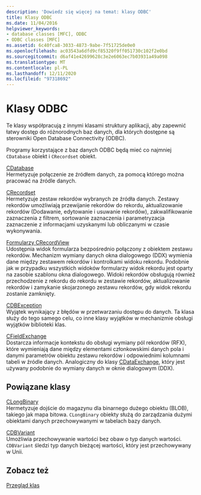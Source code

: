 ```yaml
---
description: 'Dowiedz się więcej na temat: klasy ODBC'
title: Klasy ODBC
ms.date: 11/04/2016
helpviewer_keywords:
- database classes [MFC], ODBC
- ODBC classes [MFC]
ms.assetid: 6c40fca8-3033-4873-9abe-7f51725de0e0
ms.openlocfilehash: ac03543a6dfd9cf85320f9ff051730c102f2e0bd
ms.sourcegitcommit: d6af41e42699628c3e2e6063ec7b03931a49a098
ms.translationtype: MT
ms.contentlocale: pl-PL
ms.lasthandoff: 12/11/2020
ms.locfileid: "97318692"
---
```

# <a name="odbc-classes"></a>Klasy ODBC

Te klasy współpracują z innymi klasami struktury aplikacji, aby zapewnić łatwy dostęp do różnorodnych baz danych, dla których dostępne są sterowniki Open Database Connectivity (ODBC).

Programy korzystające z baz danych ODBC będą mieć co najmniej `CDatabase` obiekt i `CRecordset` obiekt.

[CDatabase](reference/cdatabase-class.md)<br/>
Hermetyzuje połączenie ze źródłem danych, za pomocą którego można pracować na źródle danych.

[CRecordset](reference/crecordset-class.md)<br/>
Hermetyzuje zestaw rekordów wybranych ze źródła danych. Zestawy rekordów umożliwiają przewijanie rekordów do rekordu, aktualizowanie rekordów (Dodawanie, edytowanie i usuwanie rekordów), zakwalifikowanie zaznaczenia z filtrem, sortowanie zaznaczenia i parametryzacja zaznaczenie z informacjami uzyskanymi lub obliczanymi w czasie wykonywania.

[Formularzy CRecordView](reference/crecordview-class.md)<br/>
Udostępnia widok formularza bezpośrednio połączony z obiektem zestawu rekordów. Mechanizm wymiany danych okna dialogowego (DDX) wymienia dane między zestawem rekordów i kontrolkami widoku rekordu. Podobnie jak w przypadku wszystkich widoków formularzy widok rekordu jest oparty na zasobie szablonu okna dialogowego. Widoki rekordów obsługują również przechodzenie z rekordu do rekordu w zestawie rekordów, aktualizowanie rekordów i zamykanie skojarzonego zestawu rekordów, gdy widok rekordu zostanie zamknięty.

[CDBException](reference/cdbexception-class.md)<br/>
Wyjątek wynikający z błędów w przetwarzaniu dostępu do danych. Ta klasa służy do tego samego celu, co inne klasy wyjątków w mechanizmie obsługi wyjątków biblioteki klas.

[CFieldExchange](reference/cfieldexchange-class.md)<br/>
Dostarcza informacje kontekstu do obsługi wymiany pól rekordów (RFX), które wymieniają dane między elementami członkowskimi danych pola i danymi parametrów obiektu zestawu rekordów i odpowiednimi kolumnami tabeli w źródle danych. Analogiczny do klasy [CDataExchange](reference/cdataexchange-class.md), który jest używany podobnie do wymiany danych w oknie dialogowym (DDX).

## <a name="related-classes"></a>Powiązane klasy

[CLongBinary](reference/clongbinary-class.md)<br/>
Hermetyzuje dojście do magazynu dla binarnego dużego obiektu (BLOB), takiego jak mapa bitowa. `CLongBinary` obiekty służą do zarządzania dużymi obiektami danych przechowywanymi w tabelach bazy danych.

[CDBVariant](reference/cdbvariant-class.md)<br/>
Umożliwia przechowywanie wartości bez obaw o typ danych wartości. `CDBVariant` śledzi typ danych bieżącej wartości, który jest przechowywany w Unii.

## <a name="see-also"></a>Zobacz też

[Przegląd klas](class-library-overview.md)
